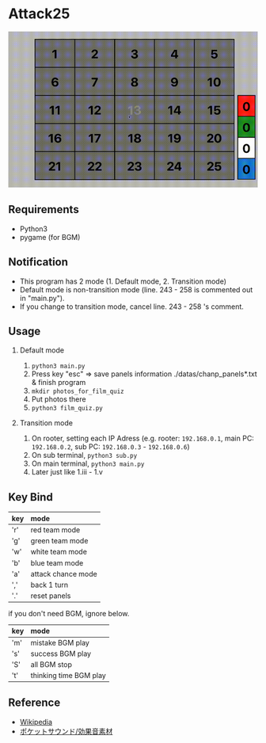 # Attack25
![ScreenShot](https://github.com/kuboyoo/Attack25/blob/master/img/ss.gif)

## Requirements
- Python3
- pygame (for BGM)

## Notification
- This program has 2 mode (1. Default mode, 2. Transition mode)
- Default mode is non-transition mode (line. 243 - 258 is commented out in "main.py").
- If you change to transition mode, cancel line. 243 - 258 's comment.

## Usage
1. Default mode
    1. `python3 main.py`
    2. Press key "esc" => save panels information ./datas/chanp_panels*.txt & finish program
    3. `mkdir photos_for_film_quiz`
    4. Put photos there
    5. `python3 film_quiz.py`

2. Transition mode
    1. On rooter, setting each IP Adress (e.g. rooter: `192.168.0.1`, main PC: `192.168.0.2`, sub PC: `192.168.0.3` - `192.168.0.6`)
    2. On sub terminal, `python3 sub.py`
    3. On main terminal, `python3 main.py`
    4. Later just like 1.iii - 1.v

## Key Bind
|key|mode|
|:--|:--|
|'r'|red team mode|
|'g'|green team mode|
|'w'|white team mode|
|'b'|blue team mode|
|'a'|attack chance mode|
|','|back 1 turn|
|'.'|reset panels|

if you don't need BGM, ignore below.

|key|mode|
|:--|:--|
|'m'|mistake BGM play|
|'s'|success BGM play|
|'S'|all BGM stop|
|'t'|thinking time BGM play|

## Reference
- [Wikipedia](https://en.wikipedia.org/wiki/Panel_Quiz_Attack_25)
- [ポケットサウンド/効果音素材](https://pocket-se.info/)

